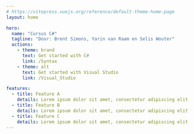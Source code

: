 ```yaml
---
# https://vitepress.vuejs.org/reference/default-theme-home-page
layout: home

hero:
  name: "Cursus C#"
  tagline: "Door: Brent Simons, Yarin van Raam en Selis Wouter"
  actions:
    - theme: brand
      text: Get started with C#
      link: /Syntax
    - theme: alt
      text: Get started with Visual Studio
      link: /Visual_Studio

features:
  - title: Feature A
    details: Lorem ipsum dolor sit amet, consectetur adipiscing elit
  - title: Feature B
    details: Lorem ipsum dolor sit amet, consectetur adipiscing elit
  - title: Feature C
    details: Lorem ipsum dolor sit amet, consectetur adipiscing elit
---
```


